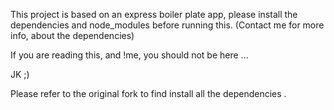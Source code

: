 This project is based on an express boiler plate app, please install the dependencies and 
node_modules before running this. (Contact me for more info, about the dependencies)

If you are reading this, and !me, you should not be here ...

JK ;)

Please refer to the original fork to find install all the dependencies .